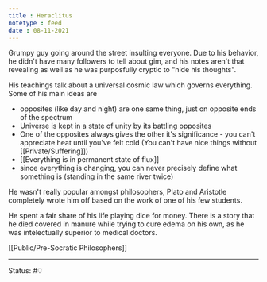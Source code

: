 ```yaml
---
title : Heraclitus
notetype : feed
date : 08-11-2021
---
```



Grumpy guy going around the street insulting everyone. Due to his behavior, he didn't have many followers to tell about gim, and his notes aren't that revealing as well as he was purposfully cryptic to "hide his thoughts".

His teachings talk about a universal cosmic law which governs everything. Some of his main ideas are
- opposites (like day and night) are one same thing, just on opposite ends of the spectrum
- Universe is kept in a state of unity by its battling opposites
- One of the opposites always gives the other it's significance - you can't appreciate heat until you've felt cold (You can't have nice things without [[Private/Suffering]])
- [[Everything is in permanent state of flux]]
- since everything is changing, you can never precisely define what something is (standing in the same river twice)

He wasn't really popular amongst philosophers, Plato and Aristotle completely wrote him off based on the work of one of his few students.

He spent a fair share of his life playing dice for money. There is a story that he died covered in manure while trying to cure edema on his own, as he was intelectually superior to medical doctors.

[[Public/Pre-Socratic Philosophers]]

-----

Status: #💡 

